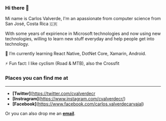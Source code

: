 ### Hi there 👋

Mi name is Carlos Valverde, I'm an apassionate from computer science from San José, Costa Rica 🇨🇷

With some years of expirience in Microsoft technologies and now using new technologies, willing to learn new stuff everyday and help people get into technology.

🌱 I’m currently learning React Native, DotNet Core, Xamarin, Android.

⚡  Fun fact: I like cyclism (Road & MTB), also the Crossfit



<!--
**cvalverdecr/cvalverdecr** is a ✨ _special_ ✨ repository because its `README.md` (this file) appears on your GitHub profile.

Here are some ideas to get you started:

- 🔭 I’m currently working on ...
- 🌱 I’m currently learning ...
- 👯 I’m looking to collaborate on ...
- 🤔 I’m looking for help with ...
- 💬 Ask me about ...
- 📫 How to reach me: ...
- 😄 Pronouns: ...
- ⚡ Fun fact: ...
-->


### **Places you can find me at**

***


  *  **[Twitter]**(https://twitter.com/cvalverdecr
  *  **[Instragram]**(https://www.instagram.com/cvalverdecr/)
  *  **[Facebook]**(https://www.facebook.com/carlos.valverdecarvajal)
   
Or you can also drop me an **[email](mailto:cvalverdecr@icloud.com)**.

